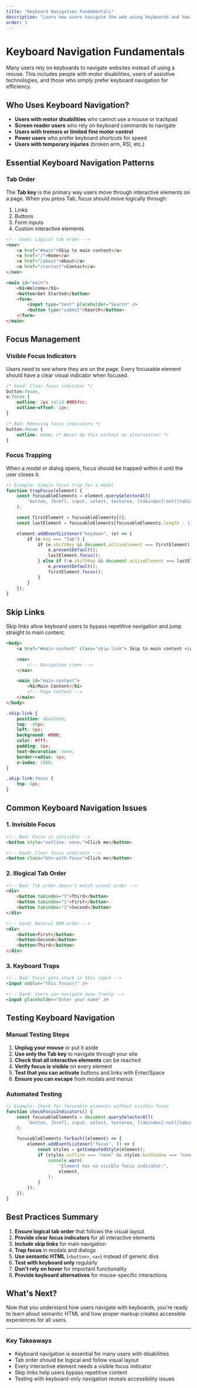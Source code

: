 ```yaml
---
title: "Keyboard Navigation Fundamentals"
description: "Learn how users navigate the web using keyboards and how to design accessible keyboard experiences."
order: 3
---
```


# Keyboard Navigation Fundamentals

Many users rely on keyboards to navigate websites instead of using a mouse. This includes people with motor disabilities, users of assistive technologies, and those who simply prefer keyboard navigation for efficiency.

## Who Uses Keyboard Navigation?

- **Users with motor disabilities** who cannot use a mouse or trackpad
- **Screen reader users** who rely on keyboard commands to navigate
- **Users with tremors or limited fine motor control**
- **Power users** who prefer keyboard shortcuts for speed
- **Users with temporary injuries** (broken arm, RSI, etc.)

## Essential Keyboard Navigation Patterns

### Tab Order

The **Tab key** is the primary way users move through interactive elements on a page. When you press Tab, focus should move logically through:

1. Links
2. Buttons
3. Form inputs
4. Custom interactive elements

```html
<!-- Good: Logical tab order -->
<nav>
	<a href="#main">Skip to main content</a>
	<a href="/">Home</a>
	<a href="/about">About</a>
	<a href="/contact">Contact</a>
</nav>

<main id="main">
	<h1>Welcome</h1>
	<button>Get Started</button>
	<form>
		<input type="text" placeholder="Search" />
		<button type="submit">Search</button>
	</form>
</main>
```

## Focus Management

### Visible Focus Indicators

Users need to see where they are on the page. Every focusable element should have a clear visual indicator when focused.

```css
/* Good: Clear focus indicator */
button:focus,
a:focus {
	outline: 2px solid #005fcc;
	outline-offset: 2px;
}

/* Bad: Removing focus indicators */
button:focus {
	outline: none; /* Never do this without an alternative! */
}
```

### Focus Trapping

When a modal or dialog opens, focus should be trapped within it until the user closes it.

```javascript
// Example: Simple focus trap for a modal
function trapFocus(element) {
	const focusableElements = element.querySelectorAll(
		'button, [href], input, select, textarea, [tabindex]:not([tabindex="-1"])',
	);

	const firstElement = focusableElements[0];
	const lastElement = focusableElements[focusableElements.length - 1];

	element.addEventListener("keydown", (e) => {
		if (e.key === "Tab") {
			if (e.shiftKey && document.activeElement === firstElement) {
				e.preventDefault();
				lastElement.focus();
			} else if (!e.shiftKey && document.activeElement === lastElement) {
				e.preventDefault();
				firstElement.focus();
			}
		}
	});
}
```

## Skip Links

Skip links allow keyboard users to bypass repetitive navigation and jump straight to main content.

```html
<body>
	<a href="#main-content" class="skip-link"> Skip to main content </a>

	<nav>
		<!-- Navigation items -->
	</nav>

	<main id="main-content">
		<h1>Main Content</h1>
		<!-- Page content -->
	</main>
</body>
```

```css
.skip-link {
	position: absolute;
	top: -40px;
	left: 6px;
	background: #000;
	color: #fff;
	padding: 8px;
	text-decoration: none;
	border-radius: 4px;
	z-index: 1000;
}

.skip-link:focus {
	top: 6px;
}
```

## Common Keyboard Navigation Issues

### 1. Invisible Focus

```html
<!-- Bad: Focus is invisible -->
<button style="outline: none;">Click me</button>

<!-- Good: Clear focus indicator -->
<button class="btn-with-focus">Click me</button>
```

### 2. Illogical Tab Order

```html
<!-- Bad: Tab order doesn't match visual order -->
<div>
	<button tabindex="3">Third</button>
	<button tabindex="1">First</button>
	<button tabindex="2">Second</button>
</div>

<!-- Good: Natural DOM order -->
<div>
	<button>First</button>
	<button>Second</button>
	<button>Third</button>
</div>
```

### 3. Keyboard Traps

```html
<!-- Bad: Focus gets stuck in this input -->
<input onblur="this.focus()" />

<!-- Good: Users can navigate away freely -->
<input placeholder="Enter your name" />
```

## Testing Keyboard Navigation

### Manual Testing Steps

1. **Unplug your mouse** or put it aside
2. **Use only the Tab key** to navigate through your site
3. **Check that all interactive elements** can be reached
4. **Verify focus is visible** on every element
5. **Test that you can activate** buttons and links with Enter/Space
6. **Ensure you can escape** from modals and menus

### Automated Testing

```javascript
// Example: Check for focusable elements without visible focus
function checkFocusIndicators() {
	const focusableElements = document.querySelectorAll(
		'button, [href], input, select, textarea, [tabindex]:not([tabindex="-1"])',
	);

	focusableElements.forEach((element) => {
		element.addEventListener("focus", () => {
			const styles = getComputedStyle(element);
			if (styles.outline === "none" && styles.boxShadow === "none") {
				console.warn(
					"Element has no visible focus indicator:",
					element,
				);
			}
		});
	});
}
```

## Best Practices Summary

1. **Ensure logical tab order** that follows the visual layout
2. **Provide clear focus indicators** for all interactive elements
3. **Include skip links** for main navigation
4. **Trap focus** in modals and dialogs
5. **Use semantic HTML** (`<button>`, `<a>`) instead of generic divs
6. **Test with keyboard only** regularly
7. **Don't rely on hover** for important functionality
8. **Provide keyboard alternatives** for mouse-specific interactions

## What's Next?

Now that you understand how users navigate with keyboards, you're ready to learn about semantic HTML and how proper markup creates accessible experiences for all users.

---

### Key Takeaways

- Keyboard navigation is essential for many users with disabilities
- Tab order should be logical and follow visual layout
- Every interactive element needs a visible focus indicator
- Skip links help users bypass repetitive content
- Testing with keyboard-only navigation reveals accessibility issues

